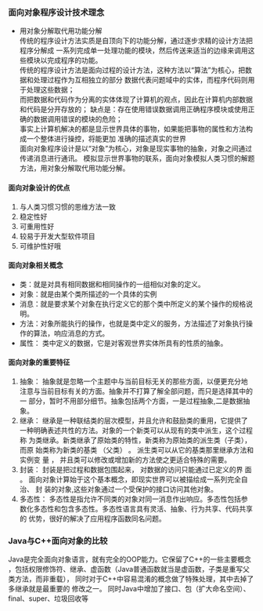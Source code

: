 ### 面向对象程序设计技术理念
* 用对象分解取代用功能分解               
	传统的程序设计方法实质是自顶向下的功能分解，通过逐步求精的设计方法把程序分解成
	一系列完成单一处理功能的模块，然后传送来适当的边缘来调用这些模块以完成程序的功能。         
	传统的程序设计方法是面向过程的设计方法，这种方法以“算法”为核心，把数据和处理过程作为互相独立的部分
	数据代表问题域中的实体，而程序代码则用于处理这些数据；      
	而把数据和代码作为分离的实体体现了计算机的观点，因此在计算机内部数据和代码是分开存放的；
	缺点是：存在使用错误数据调用正确程序模块或使用正确的数据调用错误的模块的危险；           
	事实上计算机解决的都是显示世界具体的事物，如果能把事物的属性和方法构成一个整体进行操控，将能更加
	准确的描述真实的世界        
	面向对象程序设计是以“对象”为核心，对象是现实事物的抽象，对象之间通过传递消息进行通讯。
	模拟显示世界事物的联系，面向对象模拟人类习惯的解题方法，用对象分解取代用功能分解。
	
#### 面向对象设计的优点
1. 与人类习惯习惯的思维方法一致
2. 稳定性好
3. 可重用性好
4. 较易于开发大型软件项目
5. 可维护性好哦

#### 面向对象相关概念
* 类：就是对具有相同数据和相同操作的一组相似对象的定义。
* 对象：就是由某个类所描述的一个具体的实例
* 消息：就是要求某个对象在执行定义它的那个类中所定义的某个操作的规格说明。
* 方法：对象所能执行的操作，也就是类中定义的服务，方法描述了对象执行操作的算法，响应消息的方式。
* 属性： 类中定义的数据，它是对客观世界实体所具有的性质的抽象。

#### 面向对象的重要特征
1. 抽象：
抽象就是忽略一个主题中与当前目标无关的那些方面，以便更充分地
注意与当前目标有关的方面。抽象并不打算了解全部问题，而只是选择其中的一
部分，暂时不用部分细节。抽象包括两个方面，一是过程抽象,二是数据抽象。
2. 继承：
继承是一种联结类的层次模型，并且允许和鼓励类的重用，它提供了
一种明确表述共性的方法。对象的一个新类可以从现有的类中派生，这个过程称
为类继承。新类继承了原始类的特性，新类称为原始类的派生类（子类），而原
始类称为新类的基类 （父类） 。 派生类可以从它的基类那里继承方法和实例变 量 ，
并且类可以修改或增加新的方法使之更适合特殊的需要。
3. 封装：
 封装是把过程和数据包围起来， 对数据的访问只能通过已定义的界 面 。
面向对象计算始于这个基本概念，即现实世界可以被描绘成一系列完全自治、 封
装的对象,这些对象通过一个受保护的接口访问其他对象。
4. 多态性：
多态性是指允许不同类的对象对同一消息作出响应。多态性包括参
数化多态性和包含多态性。多态性语言具有灵活、抽象、行为共享、代码共享的
优势，很好的解决了应用程序函数同名问题。

	
### Java与C++面向对象的比较 
Java是完全面向对象语言，就有完全的OOP能力。它保留了C++的一些主要概念
，包括权限修饰符、继承、虚函数（Java普通函数就当是虚函数，子类是重写父类方法，而非重载），
同时对于C++中容易混淆的概念做了特殊处理，其中去掉了多继承就是最重要的
修改之一。
同时Java中增加了接口、包（扩大命名空间）、final、super、垃圾回收等
